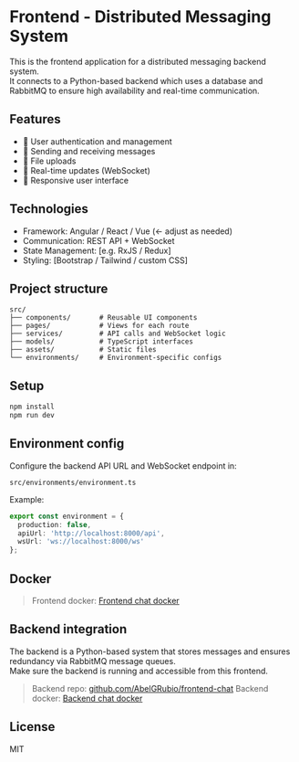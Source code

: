 # Frontend - Distributed Messaging System

This is the frontend application for a distributed messaging backend system.  
It connects to a Python-based backend which uses a database and RabbitMQ to ensure high availability and real-time communication.

## Features

- 🔐 User authentication and management
- 💬 Sending and receiving messages
- 📂 File uploads
- 📡 Real-time updates (WebSocket)
- 📱 Responsive user interface

## Technologies

- Framework: Angular / React / Vue (← adjust as needed)
- Communication: REST API + WebSocket
- State Management: [e.g. RxJS / Redux]
- Styling: [Bootstrap / Tailwind / custom CSS]

## Project structure

```
src/
├── components/       # Reusable UI components
├── pages/            # Views for each route
├── services/         # API calls and WebSocket logic
├── models/           # TypeScript interfaces
├── assets/           # Static files
└── environments/     # Environment-specific configs
```

## Setup

```bash
npm install
npm run dev
```

## Environment config

Configure the backend API URL and WebSocket endpoint in:

```
src/environments/environment.ts
```

Example:

```ts
export const environment = {
  production: false,
  apiUrl: 'http://localhost:8000/api',
  wsUrl: 'ws://localhost:8000/ws'
};
```

## Docker 

> Frontend docker: [Frontend chat docker](https://hub.docker.com/repository/docker/agrubio/frontend-chat/general)


## Backend integration

The backend is a Python-based system that stores messages and ensures redundancy via RabbitMQ message queues.  
Make sure the backend is running and accessible from this frontend.

> Backend repo: [github.com/AbelGRubio/frontend-chat](https://github.com/AbelGRubio/backend-chat)
> Backend docker: [Backend chat docker](https://hub.docker.com/repository/docker/agrubio/backend-chat/general)

## License

MIT

